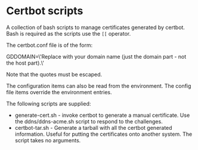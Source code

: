 # Certbot scripts

A collection of bash scripts to manage certificates generated by certbot.
Bash is required as the scripts use the `[[` operator.

The certbot.conf file is of the form:

GDDOMAIN=\\'Replace with your domain name (just the domain part - not the host part).\\'

Note that the quotes must be escaped.

The configuration items can also be read from the environment. The config file items
override the environment entries.

The following scripts are supplied:

* generate-cert.sh - invoke certbot to generate a manual certificate. Use the ddns/ddns-acme.sh script
              to respond to the challenges.
* certbot-tar.sh - Generate a tarball with all the certbot generated information. Useful
              for putting the certificates onto another system. The script takes no
              arguments.
